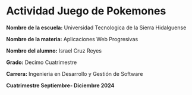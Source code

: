 # Actividad Juego de Pokemones

**Nombre de la escuela:** Universidad Tecnologica de la Sierra Hidalguense

**Nombre de la materia:** Aplicaciones Web Progresivas

**Nombre del alumno:** Israel Cruz Reyes

**Grado:** Decimo Cuatrimestre

**Carrera:** Ingenieria en Desarrollo y Gestión de Software

**Cuatrimestre Septiembre- Diciembre 2024**